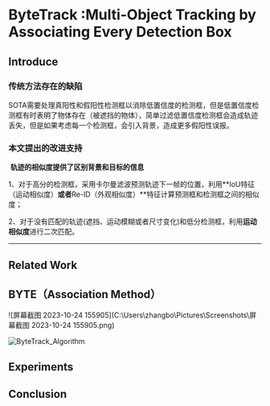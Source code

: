 # ByteTrack :Multi-Object Tracking by Associating Every Detection Box

## Introduce

### 传统方法存在的缺陷

​		SOTA需要处理真阳性和假阳性检测框以消除低置信度的检测框，但是低置信度检测框有时表明了物体存在（被遮挡的物体），简单过滤低置信度检测框会造成轨迹丢失，但是如果考虑每一个检测框，会引入背景，造成更多假阳性误报。

### 本文提出的改进支持

​		**轨迹的相似度提供了区别背景和目标的信息**

​		1、对于高分的检测框，采用卡尔曼滤波预测轨迹下一帧的位置，利用**IoU特征（运动相似度）**或者**Re-ID（外观相似度）**特征计算预测框和检测框之间的相似度；

​		2、对于没有匹配的轨迹(遮挡、运动模糊或者尺寸变化)和低分检测框，利用**运动相似度**进行二次匹配。

****

## Related Work

## BYTE（Association Method）

![屏幕截图 2023-10-24 155905](C:\Users\zhangbo\Pictures\Screenshots\屏幕截图 2023-10-24 155905.png)

![ByteTrack_Algorithm](E:\Papers\ByteTrack\ByteTrack_Algorithm.png)

## Experiments



## Conclusion


